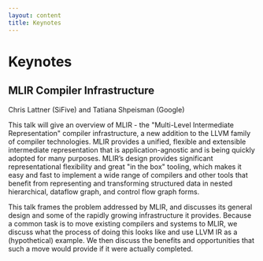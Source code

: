 ```yaml
---
layout: content
title: Keynotes
---
```

# Keynotes

## MLIR Compiler Infrastructure

Chris Lattner (SiFive) and Tatiana Shpeisman (Google)

This talk will give an overview of MLIR - the "Multi-Level Intermediate Representation" compiler infrastructure, a new addition to the LLVM family of compiler technologies.  MLIR provides a unified, flexible and extensible intermediate representation that is application-agnostic and is being quickly adopted for many purposes. MLIR’s design provides significant representational flexibility and great "in the box" tooling, which makes it easy and fast to implement a wide range of compilers and other tools that benefit from representing and transforming structured data in nested hierarchical, dataflow graph, and control flow graph forms.

This talk frames the problem addressed by MLIR, and discusses its general design and some of the rapidly growing infrastructure it provides.  Because a common task is to move existing compilers and systems to MLIR, we discuss what the process of doing this looks like and use LLVM IR as a (hypothetical) example.  We then discuss the benefits and opportunities that such a move would provide if it were actually completed.


